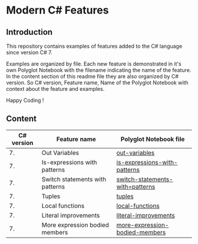 # Modern C# Features

## Introduction

This repository contains examples of features added to the C# language since version C# 7. 

Examples are organized by file. Each new feature is demonstrated in it's own Polyglot Notebook with the filename indicating the name of the feature. In the content section of this readme file they are also organized by C# version. So C# version, Feature name, Name of the Polyglot Notebook with context about the feature and examples.

Happy Coding !

## Content

| C# version | Feature name                    | Polyglot Notebook file                                                     |
| ---------- | ------------------------------- | -------------------------------------------------------------------------- |
|          7.| Out Variables                   | [out-variables](./out-variables.ipynb)                                     | 
|          7.| Is-expressions with patterns    | [is-expressions-with-patterns](./is-expressions-with-patterns.ipynb)       |
|          7.| Switch statements with patterns | [switch-statements-with=patterns](./switch-statements-with-patterns.ipynb) | 
|          7.| Tuples                          | [tuples](./tuples.ipynb)                                                   | 
|          7.| Local functions                 | [local-functions](./local-functions.ipynb)                                 |
|          7.| Literal improvements            | [literal-improvements](./literal-improvements.ipynb)                       |
|          7.| More expression bodied members  | [more-expression-bodied-members](./more-expression-bodied-members.ipynb)   |